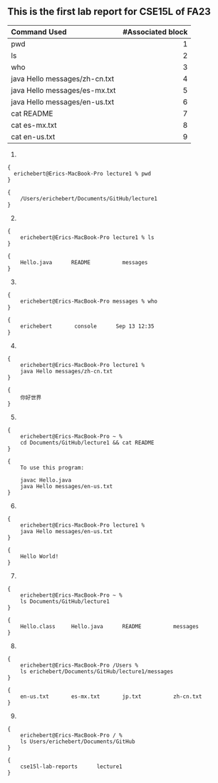 ## This is the first lab report for CSE15L of FA23

| Command Used      | #Associated block | 
| :---------------  | ----------------: |
| pwd               | 1                 | 
| ls                | 2                 | 
| who               | 3                 |    
| java Hello messages/zh-cn.txt| 4      |
| java Hello messages/es-mx.txt| 5      |   
| java Hello messages/en-us.txt| 6      |
|  cat README       | 7                 |
|  cat es-mx.txt    | 8                 |
|  cat en-us.txt    | 9                 |

1. 
```
{
  erichebert@Erics-MacBook-Pro lecture1 % pwd
}
```
```
{
    /Users/erichebert/Documents/GitHub/lecture1
}
```
2. 
```
{
    erichebert@Erics-MacBook-Pro lecture1 % ls
}
```
```
{
    Hello.java      README          messages
}
```
3. 
```
{
    erichebert@Erics-MacBook-Pro messages % who
}
```
```
{
    erichebert       console      Sep 13 12:35 
}
```
4. 
```
{
    erichebert@Erics-MacBook-Pro lecture1 % 
    java Hello messages/zh-cn.txt 
}
```
```
{
    你好世界
}
```
5. 
```
{
    erichebert@Erics-MacBook-Pro ~ % 
    cd Documents/GitHub/lecture1 && cat README
}
```
```
{
    To use this program:

    javac Hello.java
    java Hello messages/en-us.txt
}
```

6. 
```
{
    erichebert@Erics-MacBook-Pro lecture1 % 
    java Hello messages/en-us.txt 
}
```
```
{
    Hello World!
}
```


7. 
```
{
    erichebert@Erics-MacBook-Pro ~ % 
    ls Documents/GitHub/lecture1 
}
```
```
{
    Hello.class     Hello.java      README          messages
}
```

8. 
```
{
    erichebert@Erics-MacBook-Pro /Users % 
    ls erichebert/Documents/GitHub/lecture1/messages
}
```
```
{
    en-us.txt       es-mx.txt       jp.txt          zh-cn.txt
}
```

9. 
```
{
    erichebert@Erics-MacBook-Pro / % 
    ls Users/erichebert/Documents/GitHub 
}
```
```
{
    cse15l-lab-reports      lecture1
}
```